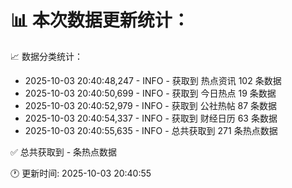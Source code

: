 📊 本次数据更新统计：
==========================

📈 数据分类统计：
- 2025-10-03 20:40:48,247 - INFO - 获取到 热点资讯 102 条数据
- 2025-10-03 20:40:50,699 - INFO - 获取到 今日热点 19 条数据
- 2025-10-03 20:40:52,979 - INFO - 获取到 公社热帖 87 条数据
- 2025-10-03 20:40:54,337 - INFO - 获取到 财经日历 63 条数据
- 2025-10-03 20:40:55,635 - INFO - 总共获取到 271 条热点数据

✅ 总共获取到 - 条热点数据

🕐 更新时间: 2025-10-03 20:40:55
